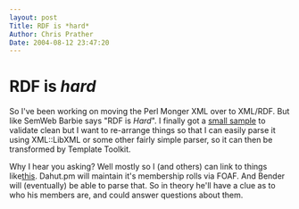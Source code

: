 ```yaml
---
layout: post
Title: RDF is *hard*  
Author: Chris Prather
Date: 2004-08-12 23:47:20
---
```


# RDF is *hard*
So I've been working on moving the Perl Monger XML over to XML/RDF. But like SemWeb Barbie says "RDF is *Hard*". I finally got a <a href="http://dahut.pm.org/pm_groups.rdf">small sample</a> to validate clean but I want to re-arrange things so that I can easily parse it using XML::LibXML or some other fairly simple parser, so it can then be transformed by Template Toolkit. 

Why I hear you asking? Well mostly so I (and others) can link to things like<a title="http://dahut.pm.org/dahut_group.faof" href="Dahut Foaf">this</a>. Dahut.pm will maintain it's membership rolls via FOAF. And Bender will (eventually) be able to parse that. So in theory he'll have a clue as to who his members are, and could answer questions about them.


